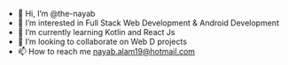 - 👋 Hi, I’m @the-nayab
- 👀 I’m interested in Full Stack Web Development & Android Development
- 🌱 I’m currently learning Kotlin and React Js
- 💞️ I’m looking to collaborate on Web D projects
- 📫 How to reach me nayab.alam19@hotmail.com

<!---
the-nayab/the-nayab is a ✨ special ✨ repository because its `README.md` (this file) appears on your GitHub profile.
You can click the Preview link to take a look at your changes.
--->
